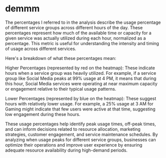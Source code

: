 # demmm


The percentages I referred to in the analysis describe the usage percentage of different service groups across different hours of the day. These percentages represent how much of the available time or capacity for a given service was actually utilized during each hour, normalized as a percentage. This metric is useful for understanding the intensity and timing of usage across different services.

Here's a breakdown of what these percentages mean:

Higher Percentages (represented by red on the heatmap): These indicate hours when a service group was heavily utilized. For example, if a service group like Social Media peaks at 99% usage at 4 PM, it means that during this hour, Social Media services were operating at near maximum capacity or engagement relative to their typical usage patterns.

Lower Percentages (represented by blue on the heatmap): These suggest hours with relatively lower usage. For example, a 25% usage at 3 AM for Gaming might indicate that few users were active at that time, suggesting low engagement during these hours.

These usage percentages help identify peak usage times, off-peak times, and can inform decisions related to resource allocation, marketing strategies, customer engagement, and service maintenance schedules. By analyzing when usage peaks for different service groups, businesses can optimize their operations and improve user experience by ensuring adequate resource availability during high-demand periods.
